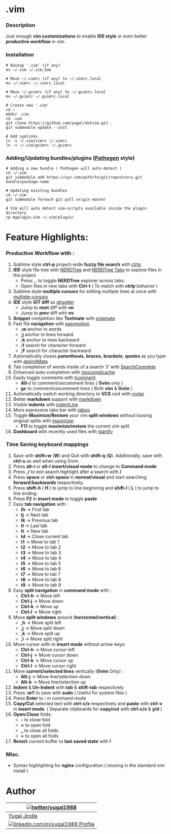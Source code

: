 # .vim

### Description
Just enough **vim customizations** to enable **IDE style** or even better **productive workflow** in vim.

### Installation

```
# Backup '.vim' (if any)
mv ~/.vim ~/.vim_bak

# Move ~/.vimrc (if any) to ~/.vimrc.local
mv ~/.vimrc ~/.vimrc.local

# Move ~/.gvimrc (if any) to ~/.gvimrc.local
mv ~/.gvimrc ~/.gvimrc.local

# Create new '.vim'
cd ~
mkdir .vim
cd .vim
git clone https://github.com/yugal/dotvim.git .
git submodule update --init

# Add symlinks
ln -s ~/.vim/vimrc ~/.vimrc
ln -s ~/.vim/gvimrc ~/.gvimrc
```

### Adding/Updating bundles/plugins ([Pathogen](https://github.com/tpope/vim-pathogen) style)
```
# Adding a new bundle ( Pathogen will auto-detect )
cd ~/.vim
git submodule add https://xyz.com/path/to/git/repository.git bundle/package-name

# Updating existing bundles
cd ~/.vim
git submodule foreach git pull origin master

# Vim will auto detect vim-scripts available inside the plugin directory
cp myplugin.vim ~/.vim/plugin/
```

# Feature Highlights:

### Productive Workflow with :

1. Sublime style **ctrl-p** project-wide **fuzzy file search** with [ctrlp](https://github.com/kien/ctrlp.vim.git)
2. **IDE** style file tree with [NERDTree](https://github.com/scrooloose/nerdtree.git) and [NERDTree Tabs](https://github.com/jistr/vim-nerdtree-tabs.git) to explore files in the project
    * Press **,.** to toggle **NERDTree** explorer across tabs.
    * Open files in new tabs with **Ctrl-t** ( To match with **ctrlp** behavior )
3. Sublime style **multiple cursors** for editing multiple lines at once with [multiple-cursors](https://github.com/terryma/vim-multiple-cursors.git)
4. **IDE** style **GIT diff** as [gitgutter](https://github.com/airblade/vim-gitgutter.git)
    * Jump to **next** diff with **vn**
    * Jump to **prev** diff with **nv**
5. **Snippet** completion like **Textmate** with [snipmate](https://github.com/msanders/snipmate.vim)
6. Fast file **navigation** with [easymotion](https://github.com/Lokaltog/vim-easymotion.git)
    * **;w** anchor to words
    * **;j** anchor to lines forward
    * **;k** anchor to lines backward
    * **;f** search for character forward
    * **;F** search for character backward
7. Automatically closes **parenthesis**, **braces**, **brackets**, **quotes** as you type with [delimitMate](https://github.com/Raimondi/delimitMate.git)
8. Tab completion of words inside of a search '**/**' with [SearchComplete](http://www.vim.org/scripts/script.php?script_id=474)
9. Enhanced auto-completion with [neocomplcache](https://github.com/Shougo/neocomplcache.vim.git)
10. Easily toggle comments with [tcomment](https://github.com/tomtom/tcomment_vim.git)
    * **Alt-/** to comment/uncomment lines ( **Gvim** only )
    * **gc** to comment/uncomment lines ( Both **vim** & **Gvim** )
11. Automatically switch working directory to **VCS** root with [rooter](https://github.com/airblade/vim-rooter)
12. Better **markdown** support with [markdown](https://github.com/plasticboy/vim-markdown)
13. Visible **indents** with [indentLine](https://github.com/Yggdroot/indentLine)
14. More expressive tabs bar with [taboo](https://github.com/gcmt/taboo.vim)
15. Toggle **Maximize/Restore** your vim **split windows** without loosing original splits with [maximizer](https://github.com/szw/vim-maximizer.git)
    * **F11** to toggle **maximize/restore** the current vim split
16. **Dashboard** with recently used files with [startify](https://github.com/mhinz/vim-startify.git)

### Time Saving keyboard mappings

1. Save with **shift+w** (**W**) and Quit with **shift-q** (**Q**). Additionally, save with **ctrl-s** as well when using Gvim.
2. Press **alt-i** or **alt-I** **insert/visual mode** to change to **Command mode**
3. Press **,/** to exit search highlight after a search with **/**
4. Press **space** or **ctrl-space** in **normal/visual** and start searching **forward**/**backwards** respectively.
5. Press **shift-h** ( **H** ) to jump to line beginning and **shift-l** ( **L** ) to jump to line ending.
6. Press **F2** in **insert mode** to toggle **paste**
7. Easy **tab navigation** with :
    * **th** -> First tab
    * **tj** -> Next tab
    * **tk** -> Previous tab
    * **tl** -> Last tab
    * **tt** -> New tab
    * **td** -> Close current tab
    * **t1** -> Move to tab 1
    * **t2** -> Move to tab 2
    * **t3** -> Move to tab 3
    * **t4** -> Move to tab 4
    * **t5** -> Move to tab 5
    * **t6** -> Move to tab 6
    * **t7** -> Move to tab 7
    * **t8** -> Move to tab 8
    * **t9** -> Move to tab 9
8. Easy **split navigation** in **command mode** with :
    * **Ctrl-h** -> Move left
    * **Ctrl-j** -> Move down
    * **Ctrl-k** -> Move up
    * **Ctrl-l** -> Move right
9. Move **split windows** around (**horizontal/vertical**) :
    * **,h** -> Move split left
    * **,j** -> Move split down
    * **,k** -> Move split up
    * **,l** -> Move split right
10. Move cursor with-in **insert mode** without arrow-keys:
    * **Ctrl-h** -> Move cursor left
    * **Ctrl-j** -> Move cursor down
    * **Ctrl-k** -> Move cursor up
    * **Ctrl-l** -> Move cursor right
11. Move **current/selected lines** vertically (**Gvim** Only) :
    * **Alt-j** -> Move line/selection down
    * **Alt-k** -> Move line/selection up
12. **Indent** & **Un-Indent** with **tab** & **shift-tab** respectively
13. Press **:w!!** to save with **sudo** ( Useful for system files )
14. Press **Enter** to **:** in command mode
15. **Copy/Cut** selected text with **ctrl-c/x** respectively and **paste** with **ctrl-v** in **insert mode**. ( Separate clipboards for **copy/cut** with **ctrl-c/x** & **y/d** )
16. **Open**/**Close** folds:
    * **-** to close fold
    * **=** to open fold
    * **_** to close all folds
    * **+** to open all folds
17. **Revert** current buffer to **last saved state** with **!**

### Misc.

* Syntax highlighting for **nginx** configuration ( missing in the standard vim install )

# Author
| [![twitter/yugal1988](https://www.gravatar.com/avatar/19c28676f977300166c0f35f41a9aae0?s=90)](http://twitter.com/yugal1988 "Follow @yugal1988 on Twitter") |
|---|
| [Yugal Jindle](http://stackoverflow.com/users/731963/yugal-jindle "Stackoverflow !") |
| [![linkedin.com/in/yugal1988](http://s.c.lnkd.licdn.com/scds/common/u/img/webpromo/btn_in_20x15.png) Profile](http://www.linkedin.com/in/yugal1988 "Connect on LinkedIn") |

